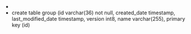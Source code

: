 - 
- create table group (id varchar(36) not null, created_date timestamp, last_modified_date timestamp, version int8, name varchar(255), primary key (id)
